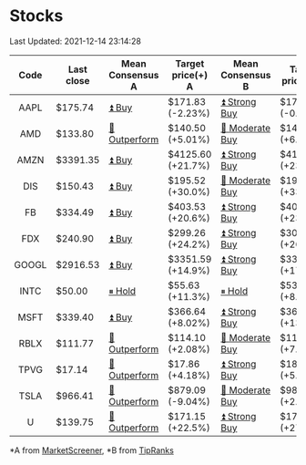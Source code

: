 # Stocks
Last Updated: 2021-12-14 23:14:28

|Code|Last close|Mean Consensus A|Target price(+) A|Mean Consensus B|Target price(+) B|
|:--:|-|-|-|-|-|
|AAPL|$175.74|[⏫ Buy](https://m.marketscreener.com/quote/stock/-4849/)|$171.83 (-2.23%)|[⏫ Strong Buy](https://www.tipranks.com/stocks/aapl/forecast)|$174.12 (-0.12%)|
|AMD|$133.80|[🔼 Outperform](https://m.marketscreener.com/quote/stock/-19475876/)|$140.50 (+5.01%)|[🔼 Moderate Buy](https://www.tipranks.com/stocks/amd/forecast)|$142.80 (+6.73%)|
|AMZN|$3391.35|[⏫ Buy](https://m.marketscreener.com/quote/stock/-12864605/)|$4125.60 (+21.7%)|[⏫ Strong Buy](https://www.tipranks.com/stocks/amzn/forecast)|$4127.50 (+23.06%)|
|DIS|$150.43|[⏫ Buy](https://m.marketscreener.com/quote/stock/-4842/)|$195.52 (+30.0%)|[🔼 Moderate Buy](https://www.tipranks.com/stocks/dis/forecast)|$198.71 (+33.50%)|
|FB|$334.49|[⏫ Buy](https://m.marketscreener.com/quote/stock/-10547141/)|$403.53 (+20.6%)|[⏫ Strong Buy](https://www.tipranks.com/stocks/fb/forecast)|$406.31 (+23.12%)|
|FDX|$240.90|[⏫ Buy](https://m.marketscreener.com/quote/stock/-12585/)|$299.26 (+24.2%)|[⏫ Strong Buy](https://www.tipranks.com/stocks/fdx/forecast)|$305.60 (+26.86%)|
|GOOGL|$2916.53|[⏫ Buy](https://m.marketscreener.com/quote/stock/-24203373/)|$3351.59 (+14.9%)|[⏫ Strong Buy](https://www.tipranks.com/stocks/googl/forecast)|$3355.37 (+17.77%)|
|INTC|$50.00|[⏸ Hold](https://m.marketscreener.com/quote/stock/-4829/)|$55.63 (+11.3%)|[⏸ Hold](https://www.tipranks.com/stocks/intc/forecast)|$53.80 (+8.56%)|
|MSFT|$339.40|[⏫ Buy](https://m.marketscreener.com/quote/stock/-4835/)|$366.64 (+8.02%)|[⏫ Strong Buy](https://www.tipranks.com/stocks/msft/forecast)|$368.23 (+13.10%)|
|RBLX|$111.77|[🔼 Outperform](https://m.marketscreener.com/quote/stock/-117793644/)|$114.10 (+2.08%)|[🔼 Moderate Buy](https://www.tipranks.com/stocks/rblx/forecast)|$114.78 (+7.19%)|
|TPVG|$17.14|[🔼 Outperform](https://m.marketscreener.com/quote/stock/-15933327/)|$17.86 (+4.18%)|[⏫ Strong Buy](https://www.tipranks.com/stocks/tpvg/forecast)|$18.13 (+5.78%)|
|TSLA|$966.41|[🔼 Outperform](https://m.marketscreener.com/quote/stock/-6344549/)|$879.09 (-9.04%)|[🔼 Moderate Buy](https://www.tipranks.com/stocks/tsla/forecast)|$985.64 (+2.83%)|
|U|$139.75|[🔼 Outperform](https://m.marketscreener.com/quote/stock/-112492634/)|$171.15 (+22.5%)|[⏫ Strong Buy](https://www.tipranks.com/stocks/u/forecast)|$178.86 (+27.90%)|


*A from [MarketScreener](https://www.marketscreener.com), *B from [TipRanks](https://www.tipranks.com)
